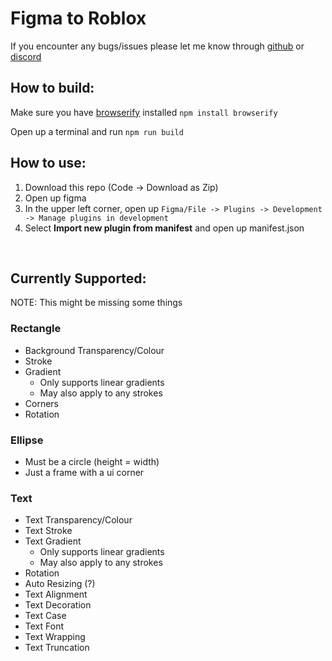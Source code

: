 # Figma to Roblox

If you encounter any bugs/issues please let me know through [github](https://github.com/NoTwistedHere/Figma-to-Roblox/issues) or [discord](https://discord.com/users/361124141518159882)


## How to build:
Make sure you have [browserify](https://browserify.org) installed `npm install browserify`

Open up a terminal and run `npm run build`

## How to use:
1) Download this repo (Code -> Download as Zip)
2) Open up figma
3) In the upper left corner, open up `Figma/File -> Plugins -> Development -> Manage plugins in development`
4) Select **Import new plugin from manifest** and open up manifest.json

<br>

## Currently Supported:
NOTE: This might be missing some things

### Rectangle
* Background Transparency/Colour
* Stroke
* Gradient
    * Only supports linear gradients
    * May also apply to any strokes
* Corners
* Rotation

### Ellipse
* Must be a circle (height = width)
* Just a frame with a ui corner

### Text
* Text Transparency/Colour
* Text Stroke
* Text Gradient
    * Only supports linear gradients
    * May also apply to any strokes
* Rotation
* Auto Resizing (?)
* Text Alignment
* Text Decoration
* Text Case
* Text Font
* Text Wrapping
* Text Truncation